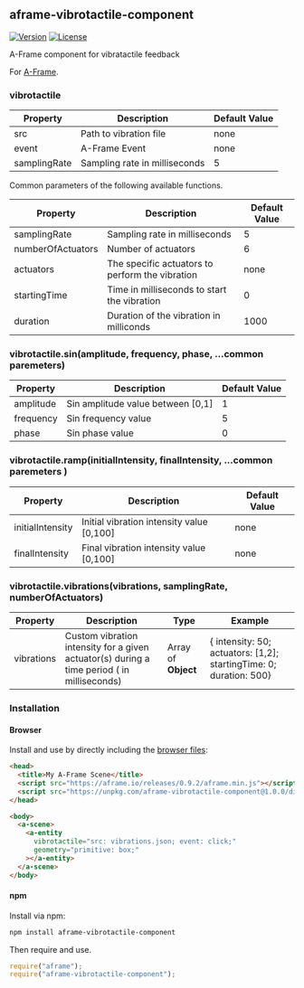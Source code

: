 ## aframe-vibrotactile-component

[![Version](http://img.shields.io/npm/v/aframe-vibrotactile-component.svg?style=flat-square)](https://npmjs.org/package/aframe-vibrotactile-component)
[![License](http://img.shields.io/npm/l/aframe-vibrotactile-component.svg?style=flat-square)](https://npmjs.org/package/aframe-vibrotactile-component)

A-Frame component for vibratactile feedback

For [A-Frame](https://aframe.io).

### vibrotactile

| Property     | Description                   | Default Value |
| ------------ | ----------------------------- | ------------- |
| src          | Path to vibration file        | none          |
| event        | A-Frame Event                 | none          |
| samplingRate | Sampling rate in milliseconds | 5             |

Common parameters of the following available functions.

| Property          | Description                                     | Default Value |
| ----------------- | ----------------------------------------------- | ------------- |
| samplingRate      | Sampling rate in milliseconds                   | 5             |
| numberOfActuators | Number of actuators                             | 6             |
| actuators         | The specific actuators to perform the vibration | none          |
| startingTime      | Time in milliseconds to start the vibration     | 0             |
| duration          | Duration of the vibration in milliconds         | 1000          |

### vibrotactile.sin(amplitude, frequency, phase, ...common paremeters)

| Property  | Description                       | Default Value |
| --------- | --------------------------------- | ------------- |
| amplitude | Sin amplitude value between [0,1] | 1             |
| frequency | Sin frequency value               | 5             |
| phase     | Sin phase value                   | 0             |

### vibrotactile.ramp(initialIntensity, finalIntensity, ...common paremeters )

| Property         | Description                               | Default Value |
| ---------------- | ----------------------------------------- | ------------- |
| initialIntensity | Initial vibration intensity value [0,100] | none          |
| finalIntensity   | Final vibration intensity value [0,100]   | none          |

### vibrotactile.vibrations(vibrations, samplingRate, numberOfActuators)

| Property   | Description                                                                                | Type                | Example                                                            |
| ---------- | ------------------------------------------------------------------------------------------ | ------------------- | ------------------------------------------------------------------ |
| vibrations | Custom vibration intensity for a given actuator(s) during a time period ( in milliseconds) | Array of **Object** | { intensity: 50; actuators: [1,2]; startingTime: 0; duration: 500} |

### Installation

#### Browser

Install and use by directly including the [browser files](dist):

```html
<head>
  <title>My A-Frame Scene</title>
  <script src="https://aframe.io/releases/0.9.2/aframe.min.js"></script>
  <script src="https://unpkg.com/aframe-vibrotactile-component@1.0.0/dist/aframe-vibrotactile-component.min.js"></script>
</head>

<body>
  <a-scene>
    <a-entity
      vibrotactile="src: vibrations.json; event: click;"
      geometry="primitive: box;"
    ></a-entity>
  </a-scene>
</body>
```

#### npm

Install via npm:

```bash
npm install aframe-vibrotactile-component
```

Then require and use.

```js
require("aframe");
require("aframe-vibrotactile-component");
```
